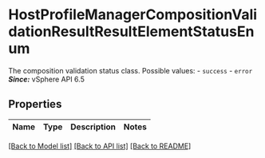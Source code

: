 # HostProfileManagerCompositionValidationResultResultElementStatusEnum

The composition validation status class.  Possible values: - `success` - `error`  ***Since:*** vSphere API 6.5 

## Properties
Name | Type | Description | Notes
------------ | ------------- | ------------- | -------------

[[Back to Model list]](../README.md#documentation-for-models) [[Back to API list]](../README.md#documentation-for-api-endpoints) [[Back to README]](../README.md)


